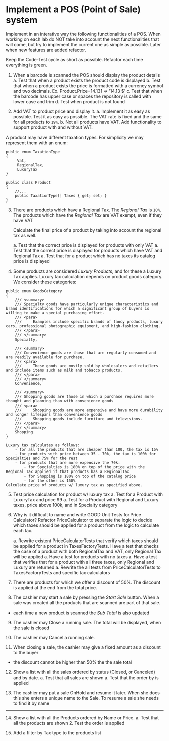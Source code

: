 # Implement a POS (Point of Sale) system

Implement in an interative way the following functionalities of a POS. When working on each lab do NOT take into account the next functionalities that will come, but try to implement the current one as simple as possible. Later when new features are added refactor.

Keep the Code-Test cycle as short as possible. Refactor each time everything is green.

1. When a barcode is scanned the POS should display the product details
   a. Test that when a product exists the product code is displayed
   b. Test that when a product exists the price is formatted with a currency symbol and two decimals. Ex. Product.Price=14.131 => '14.13 $'
   c. Test that when the barcode has upper case or spaces the repository is called with lower case and trim
   d. Test when product is not found
   
2. Add VAT to product price and display it. 
    a. Implement it as easy as possible. Test it as easy as possible. 
        The VAT rate is fixed and the same for all products to `19%`.
    b. Not all products have VAT. Add functionality to support product with and without VAT.


A product may have different taxation types. For simplicity we may represent them with an enum:

```
public enum TaxationType
{
     Vat,
     RegionalTax,
     LuxuryTax
}

public class Product
{
    //...
    public TaxationType[] Taxes { get; set; }
}

```

3. There are products which have a Regional Tax. The *Regional Tax* is `10%`. 
The products which have the *Regional Tax* are VAT exempt, even if they have VAT

    Calculate the final price of a product by taking into account the regional tax as well.

    a. Test that the correct price is displayed for products with only VAT
    a. Test that the correct price is displayed for products which have VAT and Regional Tax
    a. Test that for a product which has no taxes its catalog price is displayed



4. Some products are considered *Luxury Products*, and for these a Luxury Tax applies.
    Luxury tax calculation depends on product goods category. We consider these categories:

```
public enum GoodsCategory
{
    /// <summary>
    /// Specialty goods have particularly unique characteristics and brand identifications for which a significant group of buyers is willing to make a special purchasing effort.
    /// <para>
    ///     Examples include specific brands of fancy products, luxury cars, professional photographic equipment, and high-fashion clothing.
    /// </para>
    /// </summary>
    Specialty,

    /// <summary>
    /// Convenience goods are those that are regularly consumed and are readily available for purchase.
    /// <para>
    ///     These goods are mostly sold by wholesalers and retailers and include items such as milk and tobacco products.
    /// </para>
    /// </summary>
    Convenience,

    /// <summary>
    /// Shopping goods are those in which a purchase requires more thought and planning than with convenience goods
    /// <para>
    ///     Shopping goods are more expensive and have more durability and longer lifespans than convenience goods
    ///     Shopping goods include furniture and televisions.
    /// </para>
    /// </summary>
    Shopping
}
```
    Luxury tax calculates as follows:
        - for all the products that are cheaper than 100, the tax is 15%
        - for products with price between 35 - 70k, the tax is 100% for Specialties and 75% for the rest
        - for products that are more expensive the 70k:
            - for Specialties is 180% on top of the price with the Regional Tax applied if that products has a RegionalTax
            - for Shopping is 180% on top of the catalog price
            - for the other is 150%
    Calculate price of products w/ luxury tax as specified above.
            
5. Test price calculation for product w/ luxury tax
    a. Test for a Product with LuxuryTax and price 99
    a. Test for a Product with Regional and Luxury taxes, price above 100k, and in Specialty category

6. Why is it difficult to name and write GOOD Unit Tests for Price Calculator?
   Refactor PriceCalculator to separate the logic to decide which taxes should be applied for a product from the logic to calculate each tax.

    a. Rewrite existent PriceCalculatorTests that verify which taxes should be applied for a product in TaxesFactoryTests. 
       Have a test that checks the case of a product with both RegionalTax and VAT, only Regional Tax will be applied
    a. Have a test for products with no taxes
    a. Have a test that verifies that for a product with all three taxes, only Regional and Luxury are returned
    a. Rewrite the all tests from PriceCalculatorTests to TaxesFactoryTests and specific tax calculators


7. There are products for which we offer a discount of 50%. The discount is applied at the end from the total price.

8. The cashier may start a sale by pressing the *Start Sale* button. When a sale was created all the products that are scanned are part of that sale. 
 - each time a new product is scanned the *Sub Total* is also updated

9. The cashier may Close a running sale. The total will be displayed, when the sale is closed

10. The cashier may Cancel a running sale.

11. When closing a sale, the cashier may give a fixed amount as a discount to the buyer
  - the discount cannot be higher than 50% the the sale total

12. Show a list with all the sales ordered by status (Closed, or Canceled) and by date.
    a. Test that all sales are shown
    a. Test that the order by is applied

13. The cashier may put a sale OnHold and resume it later. When she does this she enters a unique name to the Sale. To resume a sale she needs to find it by name

--------------

14. Show a list with all the Products ordered by Name or Price.
    a. Test that all the products are shown
    2. Test the order is applied
    
15. Add a filter by Tax type to the products list
    